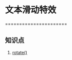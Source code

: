 # 文本滑动特效
======================
## 知识点
1. [rotate()](https://developer.mozilla.org/en-US/docs/Web/CSS/transform-function/rotate)